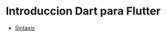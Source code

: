 # Introduccion Dart para Flutter

-   [Sintaxis](https://github.com/jairolopezlon/dart-para-flutter/tree/master/sintaxis)
